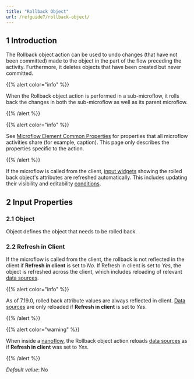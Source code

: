 ```yaml
---
title: "Rollback Object"
url: /refguide7/rollback-object/
---
```


## 1 Introduction

The Rollback object action can be used to undo changes (that have not been committed) made to the object in the part of the flow preceding the activity. Furthermore, it deletes objects that have been created but never committed.

{{% alert color="info" %}}

When the Rollback object action is performed in a sub-microflow, it rolls back the changes in both the sub-microflow as well as its parent microflow.

{{% /alert %}}

{{% alert color="info" %}}

See [Microflow Element Common Properties](/refguide7/microflow-element-common-properties/) for properties that all microflow activities share (for example, caption). This page only describes the properties specific to the action.

{{% /alert %}}

If the microflow is called from the client, [input widgets](/refguide7/input-widgets/) showing the rolled back object's attributes are refreshed automatically. This includes updating their visibility and editability [conditions](/refguide7/conditions/).

## 2 Input Properties

### 2.1 Object

Object defines the object that needs to be rolled back.

### 2.2 Refresh in Client

If the microflow is called from the client, the rollback is not reflected in the client if **Refresh in client** is set to *No*. If Refresh in client is set to *Yes*, the object is refreshed across the client, which includes reloading of relevant [data sources](/refguide7/data-sources/).

{{% alert color="info" %}}

As of 7.19.0, rolled back attribute values are always reflected in client. [Data sources](/refguide7/data-sources/) are only reloaded if **Refresh in client** is set to *Yes*.

{{% /alert %}}

{{% alert color="warning" %}}

When inside a [nanoflow](/refguide7/nanoflows/), the Rollback object action reloads [data sources](/refguide7/data-sources/) as if **Refresh in client** was set to *Yes*.

{{% /alert %}}

_Default value_: No
